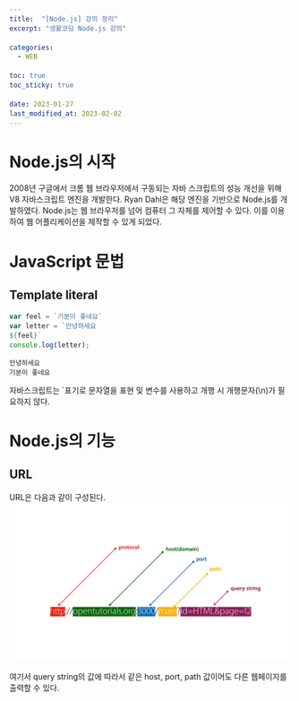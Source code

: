 ```yaml
---
title:  "[Node.js] 강의 정리"
excerpt: "생활코딩 Node.js 강의"

categories:
  - WEB

toc: true
toc_sticky: true
 
date: 2023-01-27
last_modified_at: 2023-02-02
---
```


# Node.js의 시작

2008년 구글에서 크롬 웹 브라우저에서 구동되는 자바 스크립트의 성능 개선을 위해 V8 자바스크립트 엔진을 개발한다. Ryan Dahl은 해당 엔진을 기반으로 Node.js를 개발하였다. Node.js는 웹 브라우저를 넘어 컴퓨터 그 자체를 제어할 수 있다. 이를 이용하여 웹 어플리케이션을 제작할 수 있게 되었다. 

# JavaScript 문법

## Template literal

```js
var feel = `기분이 좋네요`
var letter = `안녕하세요
${feel}`
console.log(letter);
```
```
안녕하세요
기분이 좋네요
```
자바스크립트는 `표기로 문자열을 표현 및 변수를 사용하고 개행 시 개행문자(\n)가 필요하지 않다.

# Node.js의 기능

## URL

URL은 다음과 같이 구성된다.
![image](/assets/images/web_image_04.png)

여기서 query string의 값에 따라서 같은 host, port, path 값이어도 다른 웹페이지를 출력할 수 있다.


